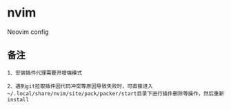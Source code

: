 # nvim
Neovim config

## 备注
``` text
1、安装插件代理需要开增强模式

2、遇到git拉取插件因代码冲突等原因导致失败时，可直接进入~/.local/share/nvim/site/pack/packer/start目录下进行插件删除等操作，然后重新install
```
